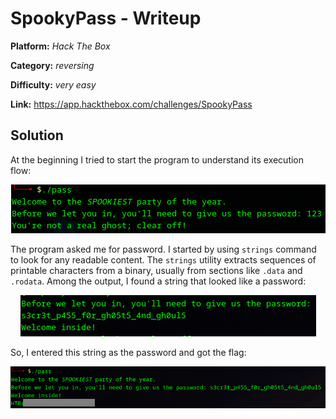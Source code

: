 # SpookyPass - Writeup

**Platform:** *Hack The Box*

**Category:** *reversing*

**Difficulty:** *very easy*

**Link:** https://app.hackthebox.com/challenges/SpookyPass


## Solution

At the beginning I tried to start the program to understand its execution flow:

<p align="center">
<img src="../../resources/HackTheBox/SpookyPass1.png" alt="Program execution flow"/>
</p>

The program asked me for password. I started by using `strings` command to look for any readable content. The `strings` utility extracts sequences of printable characters from a binary, usually from sections like `.data` and `.rodata`. Among the output,  I found a string that looked like a password:

<p align="center">
<img src="../../resources/HackTheBox/SpookyPass2.png" alt="Possible password string"/>
</p>

So, I entered this string as the password and got the flag:

<p align="center">
<img src="../../resources/HackTheBox/SpookyPass3.png" alt="The flag"/>
</p>
